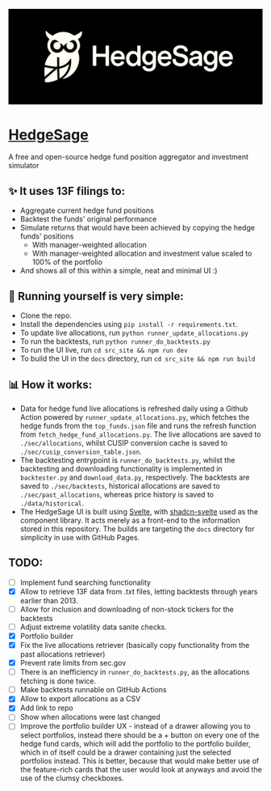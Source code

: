 ![HedgeSage Logo](logo.png)
# [HedgeSage](https://denk1k.github.io/hedgesage/)
A free and open-source hedge fund position aggregator and investment simulator
## ✨ It uses 13F filings to:
* Aggregate current hedge fund positions
* Backtest the funds' original performance
* Simulate returns that would have been achieved by copying the hedge funds' positions
  * With manager-weighted allocation
  * With manager-weighted allocation and investment value scaled to 100% of the portfolio
* And shows all of this within a simple, neat and minimal UI :)

## 🚀 Running yourself is very simple:
* Clone the repo. 
* Install the dependencies using `pip install -r requirements.txt`.
* To update live allocations, run `python runner_update_allocations.py`
* To run the backtests, run `python runner_do_backtests.py`
* To run the UI live, run `cd src_site && npm run dev`
* To build the UI in the `docs` directory, run `cd src_site && npm run build`


## 📊 How it works:
* Data for hedge fund live allocations is refreshed daily using a Github Action powered by `runner_update_allocations.py`, which fetches the hedge funds from the `top_funds.json` file and runs the refresh function from `fetch_hedge_fund_allocations.py`. The live allocations are saved to `./sec/allocations`, whilst CUSIP conversion cache is saved to `./sec/cusip_conversion_table.json`.
* The backtesting entrypoint is `runner_do_backtests.py`, whilst the backtesting and downloading functionality is implemented in `backtester.py` and `download_data.py`, respectively. The backtests are saved to `./sec/backtests`, historical allocations are saved to `./sec/past_allocations`, whereas price history is saved to `./data/historical`.
* The HedgeSage UI is built using [Svelte](https://svelte.dev/), with [shadcn-svelte](https://shadcn-svelte.com/) used as the component library. It acts merely as a front-end to the information stored in this repository. The builds are targeting the `docs` directory for simplicity in use with GitHub Pages.

## TODO:
-   [ ] Implement fund searching functionality
-   [x] Allow to retrieve 13F data from .txt files, letting backtests through years earlier than 2013.
-   [ ] Allow for inclusion and downloading of non-stock tickers for the backtests
-   [ ] Adjust extreme volatility data sanite checks.
-   [x] Portfolio builder
-   [x] Fix the live allocations retriever (basically copy functionality from the past allocations retriever)
-   [x] Prevent rate limits from sec.gov
-   [ ] There is an inefficiency in `runner_do_backtests.py`, as the allocations fetching is done twice.
-   [ ] Make backtests runnable on GitHub Actions
-   [x] Allow to export allocations as a CSV
-   [x] Add link to repo
-   [ ] Show when allocations were last changed
-   [ ] Improve the portfolio builder UX - instead of a drawer allowing you to select portfolios, instead there should be a + button on every one of the hedge fund cards, which will add the portfolio to the portfolio builder, which in of itself could be a drawer containing just the selected portfolios instead. This is better, because that would make better use of the feature-rich cards that the user would look at anyways and avoid the use of the clumsy checkboxes.